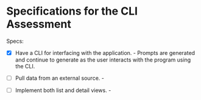 # Specifications for the CLI Assessment

Specs:
- [x] Have a CLI for interfacing with the application. - Prompts are generated and continue to generate as the user interacts with the program using the CLI.

- [ ] Pull data from an external source. - 

- [ ] Implement both list and detail views. -
